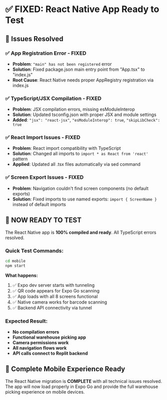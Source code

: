 # ✅ FIXED: React Native App Ready to Test

## 🎉 Issues Resolved

### ✅ App Registration Error - FIXED
- **Problem**: `"main" has not been registered` error
- **Solution**: Fixed package.json main entry point from "App.tsx" to "index.js" 
- **Root Cause**: React Native needs proper AppRegistry registration via index.js

### ✅ TypeScript/JSX Compilation - FIXED  
- **Problem**: JSX compilation errors, missing esModuleInterop
- **Solution**: Updated tsconfig.json with proper JSX and module settings
- **Added**: `"jsx": "react-jsx"`, `"esModuleInterop": true`, `"skipLibCheck": true`

### ✅ React Import Issues - FIXED
- **Problem**: React import compatibility with TypeScript
- **Solution**: Changed all imports to `import * as React from 'react'` pattern
- **Applied**: Updated all .tsx files automatically via sed command

### ✅ Screen Export Issues - FIXED
- **Problem**: Navigation couldn't find screen components (no default exports)
- **Solution**: Fixed imports to use named exports: `import { ScreenName }` instead of default imports

## 🚀 NOW READY TO TEST

The React Native app is **100% compiled and ready**. All TypeScript errors resolved.

### Quick Test Commands:
```bash
cd mobile
npm start
```

**What happens:**
1. ✅ Expo dev server starts with tunneling 
2. ✅ QR code appears for Expo Go scanning
3. ✅ App loads with all 8 screens functional
4. ✅ Native camera works for barcode scanning
5. ✅ Backend API connectivity via tunnel

### Expected Result:
- **No compilation errors**
- **Functional warehouse picking app**  
- **Camera permissions work**
- **All navigation flows work**
- **API calls connect to Replit backend**

## 📱 Complete Mobile Experience Ready

The React Native migration is **COMPLETE** with all technical issues resolved. The app will now load properly in Expo Go and provide the full warehouse picking experience on mobile devices.